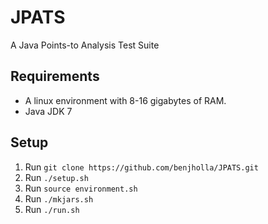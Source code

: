 # JPATS
A Java Points-to Analysis Test Suite

## Requirements
- A linux environment with 8-16 gigabytes of RAM.
- Java JDK 7

## Setup
1. Run `git clone https://github.com/benjholla/JPATS.git`
2. Run `./setup.sh`
3. Run `source environment.sh`
4. Run `./mkjars.sh`
5. Run `./run.sh`
